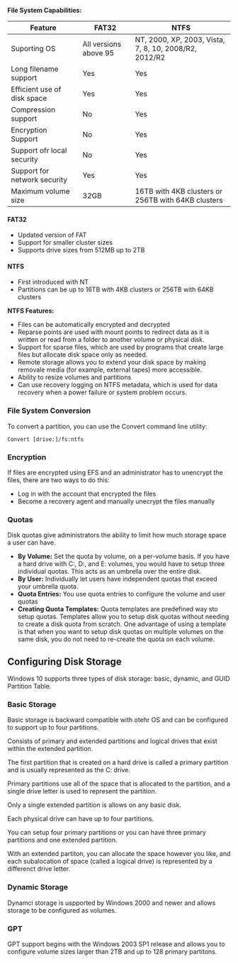__File System Capabilities:__

Feature | FAT32 | NTFS
--- | --- | ---
Suporting OS | All versions above 95 | NT, 2000, XP, 2003, Vista, 7, 8, 10, 2008/R2, 2012/R2
Long filename support | Yes | Yes
Efficient use of disk space | Yes | Yes
Compression support | No | Yes
Encryption Support | No | Yes
Support ofr local security | No | Yes
Support for network security | Yes | Yes
Maximum volume size | 32GB | 16TB with 4KB clusters or 256TB with 64KB clusters

#### FAT32

+ Updated version of FAT
+ Support for smaller cluster sizes
+ Supports drive sizes from 512MB up to 2TB

#### NTFS

+ First introduced with NT
+ Partitions can be up to 16TB with 4KB clusters or 256TB with 64KB clusters

__NTFS Features:__

+ Files can be automatically encrypted and decrypted
+ Reparse points are used with mount points to redirect data as it is written or
  read from a folder to another volume or physical disk.
+ Support for sparse files, which are used by programs that create large files
  but allocate disk space only as needed.
+ Remote storage allows you to extend your disk space by making removale media
  (for example, external tapes) more accessible.
+ Ability to resize volumes and partitions
+ Can use recovery logging on NTFS metadata, which is used for data recovery
  when a power failure or system problem occurs.

### File System Conversion

To convert a partition, you can use the Convert command line utility:

`Convert [drive:]/fs:ntfs`

### Encryption

If files are encrypted using EFS and an administrator has to unencrypt the
files, there are two ways to do this:

+ Log in with the account that encrypted the files
+ Become a recovery agent and manually unecrypt the files manually

### Quotas

Disk quotas give administrators the ability to limit how much storage space a
user can have.

+ __By Volume:__
Set the quota by volume, on a per-volume basis. If you have a hard drive with
C:, D:, and E: volumes, you would have to setup three individual quotas. This
acts as an umbrella over the entire disk.
+ __By User:__
Individually let users have independent quotas that exceed your umbrella quota.
+ __Quota Entries:__
You use quota entries to configure the volume and user quotas
+ __Creating Quota Templates:__
Quota templates are predefined way sto setup quotas. Templates allow you to
setup disk quotas without needing to create a disk quota from scratch. One
advantage of using a template is that when you want to setup disk quotas on
multiple volumes on the same disk, you do not need to re-create the quota on
each volume.

## Configuring Disk Storage

Windows 10 supports three types of disk storage: basic, dynamic, and GUID
Partition Table.

### Basic Storage

Basic storage is backward compatible with otehr OS and can be configured to
support up to four partitions.

Consists of primary and extended partitions and logical drives that exist within
the extended partition.

The first partition that is created on a hard drive is called a primary
partition and is usually represented as the C: drive.

Primary partitions use all of the space that is allocated to the partition, and
a single drive letter is used to represent the partition.

Only a single extended partition is allows on any basic disk.

Each physical drive can have up to four partitions.

You can setup four primary partitions or you can have three primary partitions
and one extended partition.

With an extended partiton, you can allocate the space however you like, and each
subalocation of space (called a logical drive) is represented by a differenct
drive letter.

### Dynamic Storage

Dynamci storage is uspported by Windows 2000 and newer and allows storage to be
configured as volumes.

### GPT

GPT support begins with the Windows 2003 SP1 release and allows you to configure
volume sizes larger than 2TB and up to 128 primary partitons.
